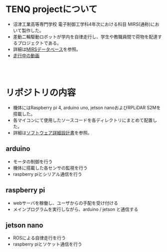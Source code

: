 # TENQ projectについて
- 沼津工業高等専門学校 電子制御工学科4年次における科目 MIRS(通称)において製作した。
- 差動二輪駆動ロボットが学内を自律走行し、学生や教職員間で荷物を配達するプロジェクトである。
- 詳細は[MIRSデータベース](https://www2.denshi.numazu-ct.ac.jp/mirsdoc2/mirs2302/)を参照。
- [走行中の動画](https://www.youtube.com/watch?v=8aU9zPizS0Q)

<br>
<br>

# リポジトリの内容
- 機体にはRaspberry pi 4, arduino uno, jetson nanoおよびRPLiDAR S2Mを搭載した。  
- 各マイコンにて使用したソースコードを各ディレクトリにまとめて配置した。  
- 詳細は[ソフトウェア詳細設計書](https://www2.denshi.numazu-ct.ac.jp/mirsdoc2/mirs2302/soft/num0001b/)を参照。
## arduino
- モータの制御を行う
- 機体に搭載した各センサの監視を行う
- raspberry piとシリアル通信を行う

  
## raspberry pi
- webサーバを稼働し、ユーザからの手配を受け付ける
- メインプログラムを実行しながら、arduino / jetson と通信する

  
## jetson nano
- ROSによる自律走行を行う
- raspberry piとソケット通信を行う

